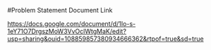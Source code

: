 #Problem Statement Document Link

https://docs.google.com/document/d/1Io-s-1eY71O7DrgszMoW3VvOclWtgMaK/edit?usp=sharing&ouid=108859857380934666362&rtpof=true&sd=true
